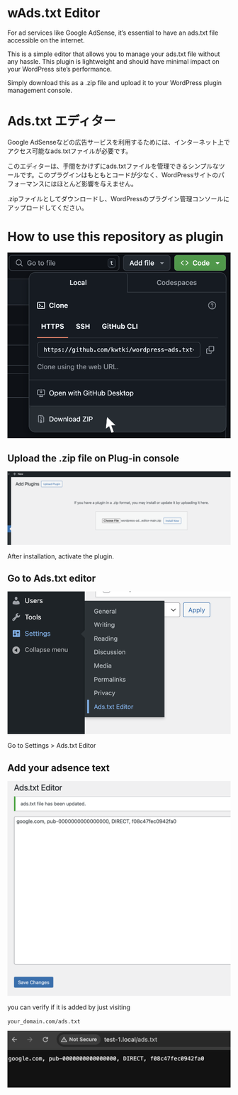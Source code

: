 # wAds.txt Editor

For ad services like Google AdSense, it’s essential to have an ads.txt file accessible on the internet.

This is a simple editor that allows you to manage your ads.txt file without any hassle. This plugin is lightweight and should have minimal impact on your WordPress site’s performance.

Simply download this as a .zip file and upload it to your WordPress plugin management console.

# Ads.txt エディター

Google AdSenseなどの広告サービスを利用するためには、インターネット上でアクセス可能なads.txtファイルが必要です。

このエディターは、手間をかけずにads.txtファイルを管理できるシンプルなツールです。このプラグインはもともとコードが少なく、WordPressサイトのパフォーマンスにはほとんど影響を与えません。

.zipファイルとしてダウンロードし、WordPressのプラグイン管理コンソールにアップロードしてください。

# How to use this repository as plugin

![alt text](./assets/download-as-zip.png)

## Upload the .zip file on Plug-in console

![](assets/20240904_165002_image.png)

After installation, activate the plugin.

## Go to Ads.txt editor

![](assets/20240904_165259_image.png)

Go to Settings > Ads.txt Editor

## Add your adsence text

![](assets/20240904_165446_image.png)

you can verify if it is added by just visiting

`your_domain.com/ads.txt`

![](assets/20240904_165606_image.png)

